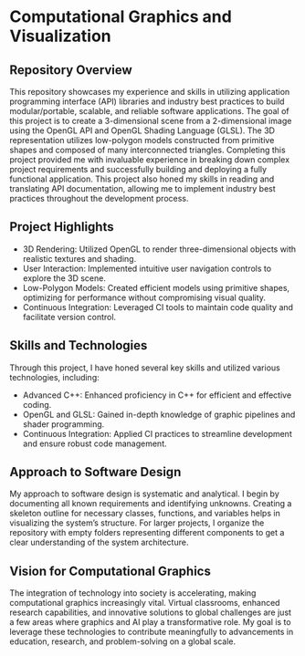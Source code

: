 # Computational Graphics and Visualization

## Repository Overview
This repository showcases my experience and skills in utilizing application programming interface (API) libraries and industry best practices to build modular/portable, scalable, and reliable software applications. The goal of this project is to create a 3-dimensional scene from a 2-dimensional image using the OpenGL API and OpenGL Shading Language (GLSL). The 3D representation utilizes low-polygon models constructed from primitive shapes and composed of many interconnected triangles. Completing this project provided me with invaluable experience in breaking down complex project requirements and successfully building and deploying a fully functional application. This project also honed my skills in reading and translating API documentation, allowing me to implement industry best practices throughout the development process.

## Project Highlights

* 3D Rendering: Utilized OpenGL to render three-dimensional objects with realistic textures and shading.
* User Interaction: Implemented intuitive user navigation controls to explore the 3D scene.
* Low-Polygon Models: Created efficient models using primitive shapes, optimizing for performance without compromising visual quality.
* Continuous Integration: Leveraged CI tools to maintain code quality and facilitate version control.

## Skills and Technologies
Through this project, I have honed several key skills and utilized various technologies, including:

* Advanced C++: Enhanced proficiency in C++ for efficient and effective coding.
* OpenGL and GLSL: Gained in-depth knowledge of graphic pipelines and shader programming.
* Continuous Integration: Applied CI practices to streamline development and ensure robust code management.

## Approach to Software Design
My approach to software design is systematic and analytical. I begin by documenting all known requirements and identifying unknowns. Creating a skeleton outline for necessary classes, functions, and variables helps in visualizing the system’s structure. For larger projects, I organize the repository with empty folders representing different components to get a clear understanding of the system architecture.

## Vision for Computational Graphics
The integration of technology into society is accelerating, making computational graphics increasingly vital. Virtual classrooms, enhanced research capabilities, and innovative solutions to global challenges are just a few areas where graphics and AI play a transformative role. My goal is to leverage these technologies to contribute meaningfully to advancements in education, research, and problem-solving on a global scale.

